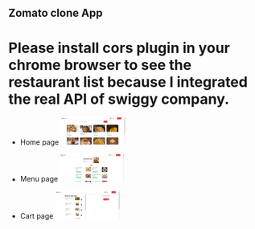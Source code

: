 ## Zomato clone App

# Please install cors plugin in your chrome browser to see the restaurant list because I integrated the real API of swiggy company.

- Home page
  <img src="./public/readme/restaurant page.png" width="128"/>

- Menu page
  <img src="./public/readme/menu page.png" width="128"/>

- Cart page
  <img src="./public/readme/cart-page.png" width="128"/>
